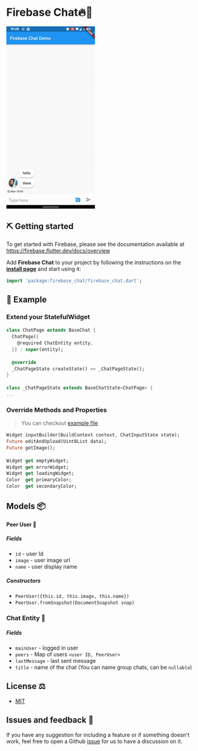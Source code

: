 # Firebase Chat🔥💬

![](resources/preview.gif)

## ⛏️ Getting started

To get started with Firebase, please see the documentation available at https://firebase.flutter.dev/docs/overview

Add **Firebase Chat** to your project by following the instructions on the 
**[install page](https://pub.dev/packages/firebase_chat/install)** and start using it:
```dart
import 'package:firebase_chat/firebase_chat.dart';
```
## 📱 Example
### Extend your StatefulWidget
```dart
class ChatPage extends BaseChat {
  ChatPage({
    @required ChatEntity entity,
  }) : super(entity);

  @override
  _ChatPageState createState() => _ChatPageState();
}

class _ChatPageState extends BaseChatState<ChatPage> {
...
```

### Override Methods and Properties
> You can checkout [example file](https://pub.dev/packages/firebase_chat/example)
```dart
Widget inputBuilder(BuildContext context, ChatInputState state);
Future editAndUpload(Uint8List data);
Future getImage();

Widget get emptyWidget;
Widget get errorWidget;
Widget get loadingWidget;
Color  get primaryColor;
Color  get secondaryColor;
```

## Models 📦
#### Peer User 👨
##### Fields
* `id` - user Id
* `image` - user image url
* `name` - user display name
##### Constructors
* `PeerUser({this.id, this.image, this.name})`
* `PeerUser.fromSnapshot(DocumentSnapshot snap)`

### Chat Entity 📩 
##### Fields
* `mainUser` - logged in user
* `peers` - Map of users `<user ID, PeerUser>`
* `lastMessage` - last sent message
* `title` - name of the chat (You can name group chats, can be `nullable`)




## License ⚖️
- [MIT](https://github.com/tedcrimson/firebase_chat/blob/master/LICENSE)

## Issues and feedback 💭
If you have any suggestion for including a feature or if something doesn't work, feel free to open a Github [issue](https://github.com/fayeed/dash_chat/issues) for us to have a discussion on it.